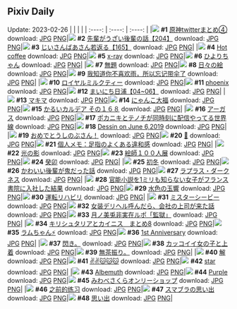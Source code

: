 ## Pixiv Daily
Update: 2023-02-26
|      |      |      |
| :----: | :----: | :----: |
|![](https://pixiv.microyu.workers.dev/c/240x480/img-master/img/2023/02/24/00/02/49/105652699_p0_master1200.jpg) **#1** [原神twitterまとめ④](https://www.pixiv.net/artworks/105652699) download: [JPG](https://pixiv.microyu.workers.dev/img-original/img/2023/02/24/00/02/49/105652699_p0.jpg) [PNG](https://pixiv.microyu.workers.dev/img-original/img/2023/02/24/00/02/49/105652699_p0.png)|![](https://pixiv.microyu.workers.dev/c/240x480/img-master/img/2023/02/24/19/00/35/105671024_p0_master1200.jpg) **#2** [先輩がうざい後輩の話【204】](https://www.pixiv.net/artworks/105671024) download: [JPG](https://pixiv.microyu.workers.dev/img-original/img/2023/02/24/19/00/35/105671024_p0.jpg) [PNG](https://pixiv.microyu.workers.dev/img-original/img/2023/02/24/19/00/35/105671024_p0.png)|![](https://pixiv.microyu.workers.dev/c/240x480/img-master/img/2023/02/25/10/50/09/105690949_p0_master1200.jpg) **#3** [じいさんばあさん若返る【165】](https://www.pixiv.net/artworks/105690949) download: [JPG](https://pixiv.microyu.workers.dev/img-original/img/2023/02/25/10/50/09/105690949_p0.jpg) [PNG](https://pixiv.microyu.workers.dev/img-original/img/2023/02/25/10/50/09/105690949_p0.png)|
|![](https://pixiv.microyu.workers.dev/c/240x480/img-master/img/2023/02/24/00/00/30/105652418_p0_master1200.jpg) **#4** [Hot coffee](https://www.pixiv.net/artworks/105652418) download: [JPG](https://pixiv.microyu.workers.dev/img-original/img/2023/02/24/00/00/30/105652418_p0.jpg) [PNG](https://pixiv.microyu.workers.dev/img-original/img/2023/02/24/00/00/30/105652418_p0.png)|![](https://pixiv.microyu.workers.dev/c/240x480/img-master/img/2023/02/25/00/11/07/105681128_p0_master1200.jpg) **#5** [x-ray](https://www.pixiv.net/artworks/105681128) download: [JPG](https://pixiv.microyu.workers.dev/img-original/img/2023/02/25/00/11/07/105681128_p0.jpg) [PNG](https://pixiv.microyu.workers.dev/img-original/img/2023/02/25/00/11/07/105681128_p0.png)|![](https://pixiv.microyu.workers.dev/c/240x480/img-master/img/2023/02/25/00/36/12/105681985_p0_master1200.jpg) **#6** [ひよりちゃん](https://www.pixiv.net/artworks/105681985) download: [JPG](https://pixiv.microyu.workers.dev/img-original/img/2023/02/25/00/36/12/105681985_p0.jpg) [PNG](https://pixiv.microyu.workers.dev/img-original/img/2023/02/25/00/36/12/105681985_p0.png)|
|![](https://pixiv.microyu.workers.dev/c/240x480/img-master/img/2023/02/24/16/14/17/105667363_p0_master1200.jpg) **#7** [無題](https://www.pixiv.net/artworks/105667363) download: [JPG](https://pixiv.microyu.workers.dev/img-original/img/2023/02/24/16/14/17/105667363_p0.jpg) [PNG](https://pixiv.microyu.workers.dev/img-original/img/2023/02/24/16/14/17/105667363_p0.png)|![](https://pixiv.microyu.workers.dev/c/240x480/img-master/img/2023/02/24/07/30/03/105660072_p0_master1200.jpg) **#8** [日々の絵](https://www.pixiv.net/artworks/105660072) download: [JPG](https://pixiv.microyu.workers.dev/img-original/img/2023/02/24/07/30/03/105660072_p0.jpg) [PNG](https://pixiv.microyu.workers.dev/img-original/img/2023/02/24/07/30/03/105660072_p0.png)|![](https://pixiv.microyu.workers.dev/c/240x480/img-master/img/2023/02/24/13/34/33/105664866_p0_master1200.jpg) **#9** [我知道你不喜欢雨，所以忘记带伞了](https://www.pixiv.net/artworks/105664866) download: [JPG](https://pixiv.microyu.workers.dev/img-original/img/2023/02/24/13/34/33/105664866_p0.jpg) [PNG](https://pixiv.microyu.workers.dev/img-original/img/2023/02/24/13/34/33/105664866_p0.png)|
|![](https://pixiv.microyu.workers.dev/c/240x480/img-master/img/2023/02/24/20/30/02/105673483_p0_master1200.jpg) **#10** [ロイヤルミルクティー](https://www.pixiv.net/artworks/105673483) download: [JPG](https://pixiv.microyu.workers.dev/img-original/img/2023/02/24/20/30/02/105673483_p0.jpg) [PNG](https://pixiv.microyu.workers.dev/img-original/img/2023/02/24/20/30/02/105673483_p0.png)|![](https://pixiv.microyu.workers.dev/c/240x480/img-master/img/2023/02/24/20/41/30/105673796_p0_master1200.jpg) **#11** [phoenix](https://www.pixiv.net/artworks/105673796) download: [JPG](https://pixiv.microyu.workers.dev/img-original/img/2023/02/24/20/41/30/105673796_p0.jpg) [PNG](https://pixiv.microyu.workers.dev/img-original/img/2023/02/24/20/41/30/105673796_p0.png)|![](https://pixiv.microyu.workers.dev/c/240x480/img-master/img/2023/02/24/17/29/21/105668782_p0_master1200.jpg) **#12** [まいにち日浦【04~06】](https://www.pixiv.net/artworks/105668782) download: [JPG](https://pixiv.microyu.workers.dev/img-original/img/2023/02/24/17/29/21/105668782_p0.jpg) [PNG](https://pixiv.microyu.workers.dev/img-original/img/2023/02/24/17/29/21/105668782_p0.png)|
|![](https://pixiv.microyu.workers.dev/c/240x480/img-master/img/2023/02/24/00/00/15/105652377_p0_master1200.jpg) **#13** [マキマ](https://www.pixiv.net/artworks/105652377) download: [JPG](https://pixiv.microyu.workers.dev/img-original/img/2023/02/24/00/00/15/105652377_p0.jpg) [PNG](https://pixiv.microyu.workers.dev/img-original/img/2023/02/24/00/00/15/105652377_p0.png)|![](https://pixiv.microyu.workers.dev/c/240x480/img-master/img/2023/02/25/20/30/03/105704148_p0_master1200.jpg) **#14** [にゃんこ大福](https://www.pixiv.net/artworks/105704148) download: [JPG](https://pixiv.microyu.workers.dev/img-original/img/2023/02/25/20/30/03/105704148_p0.jpg) [PNG](https://pixiv.microyu.workers.dev/img-original/img/2023/02/25/20/30/03/105704148_p0.png)|![](https://pixiv.microyu.workers.dev/c/240x480/img-master/img/2023/02/25/00/00/51/105680515_p0_master1200.jpg) **#15** [かるいカルデア その１６８](https://www.pixiv.net/artworks/105680515) download: [JPG](https://pixiv.microyu.workers.dev/img-original/img/2023/02/25/00/00/51/105680515_p0.jpg) [PNG](https://pixiv.microyu.workers.dev/img-original/img/2023/02/25/00/00/51/105680515_p0.png)|
|![](https://pixiv.microyu.workers.dev/c/240x480/img-master/img/2023/02/24/18/30/48/105670260_p0_master1200.jpg) **#16** [アーガス](https://www.pixiv.net/artworks/105670260) download: [JPG](https://pixiv.microyu.workers.dev/img-original/img/2023/02/24/18/30/48/105670260_p0.jpg) [PNG](https://pixiv.microyu.workers.dev/img-original/img/2023/02/24/18/30/48/105670260_p0.png)|![](https://pixiv.microyu.workers.dev/c/240x480/img-master/img/2023/02/24/00/00/36/105652435_p0_master1200.jpg) **#17** [ポカニキとテノチが同時刻に配信やってる世界線](https://www.pixiv.net/artworks/105652435) download: [JPG](https://pixiv.microyu.workers.dev/img-original/img/2023/02/24/00/00/36/105652435_p0.jpg) [PNG](https://pixiv.microyu.workers.dev/img-original/img/2023/02/24/00/00/36/105652435_p0.png)|![](https://pixiv.microyu.workers.dev/c/240x480/img-master/img/2023/02/24/21/33/22/105675413_p0_master1200.jpg) **#18** [Dessin on June 6,2019](https://www.pixiv.net/artworks/105675413) download: [JPG](https://pixiv.microyu.workers.dev/img-original/img/2023/02/24/21/33/22/105675413_p0.jpg) [PNG](https://pixiv.microyu.workers.dev/img-original/img/2023/02/24/21/33/22/105675413_p0.png)|
|![](https://pixiv.microyu.workers.dev/c/240x480/img-master/img/2023/02/25/17/48/09/105652375_p0_master1200.jpg) **#19** [おめでとうしのぶさん！](https://www.pixiv.net/artworks/105652375) download: [JPG](https://pixiv.microyu.workers.dev/img-original/img/2023/02/25/17/48/09/105652375_p0.jpg) [PNG](https://pixiv.microyu.workers.dev/img-original/img/2023/02/25/17/48/09/105652375_p0.png)|![](https://pixiv.microyu.workers.dev/c/240x480/img-master/img/2023/02/24/00/00/46/105652473_p0_master1200.jpg) **#20** [🤗](https://www.pixiv.net/artworks/105652473) download: [JPG](https://pixiv.microyu.workers.dev/img-original/img/2023/02/24/00/00/46/105652473_p0.jpg) [PNG](https://pixiv.microyu.workers.dev/img-original/img/2023/02/24/00/00/46/105652473_p0.png)|![](https://pixiv.microyu.workers.dev/c/240x480/img-master/img/2023/02/25/07/00/03/105687716_p0_master1200.jpg) **#21** [個人メモ：足指のよくある違和感](https://www.pixiv.net/artworks/105687716) download: [JPG](https://pixiv.microyu.workers.dev/img-original/img/2023/02/25/07/00/03/105687716_p0.jpg) [PNG](https://pixiv.microyu.workers.dev/img-original/img/2023/02/25/07/00/03/105687716_p0.png)|
|![](https://pixiv.microyu.workers.dev/c/240x480/img-master/img/2023/02/24/09/46/04/105661628_p0_master1200.jpg) **#22** [光の影](https://www.pixiv.net/artworks/105661628) download: [JPG](https://pixiv.microyu.workers.dev/img-original/img/2023/02/24/09/46/04/105661628_p0.jpg) [PNG](https://pixiv.microyu.workers.dev/img-original/img/2023/02/24/09/46/04/105661628_p0.png)|![](https://pixiv.microyu.workers.dev/c/240x480/img-master/img/2023/02/25/00/00/43/105680491_p0_master1200.jpg) **#23** [絵師１００人展](https://www.pixiv.net/artworks/105680491) download: [JPG](https://pixiv.microyu.workers.dev/img-original/img/2023/02/25/00/00/43/105680491_p0.jpg) [PNG](https://pixiv.microyu.workers.dev/img-original/img/2023/02/25/00/00/43/105680491_p0.png)|![](https://pixiv.microyu.workers.dev/c/240x480/img-master/img/2023/02/25/05/04/16/105686601_p0_master1200.jpg) **#24** [癸卯](https://www.pixiv.net/artworks/105686601) download: [JPG](https://pixiv.microyu.workers.dev/img-original/img/2023/02/25/05/04/16/105686601_p0.jpg) [PNG](https://pixiv.microyu.workers.dev/img-original/img/2023/02/25/05/04/16/105686601_p0.png)|
|![](https://pixiv.microyu.workers.dev/c/240x480/img-master/img/2023/02/24/12/28/18/105663968_p0_master1200.jpg) **#25** [初冬](https://www.pixiv.net/artworks/105663968) download: [JPG](https://pixiv.microyu.workers.dev/img-original/img/2023/02/24/12/28/18/105663968_p0.jpg) [PNG](https://pixiv.microyu.workers.dev/img-original/img/2023/02/24/12/28/18/105663968_p0.png)|![](https://pixiv.microyu.workers.dev/c/240x480/img-master/img/2023/02/25/19/00/57/105701553_p0_master1200.jpg) **#26** [かわいい後輩が鬼だった話](https://www.pixiv.net/artworks/105701553) download: [JPG](https://pixiv.microyu.workers.dev/img-original/img/2023/02/25/19/00/57/105701553_p0.jpg) [PNG](https://pixiv.microyu.workers.dev/img-original/img/2023/02/25/19/00/57/105701553_p0.png)|![](https://pixiv.microyu.workers.dev/c/240x480/img-master/img/2023/02/24/00/00/57/105652505_p0_master1200.jpg) **#27** [ラプラス・ダークネス](https://www.pixiv.net/artworks/105652505) download: [JPG](https://pixiv.microyu.workers.dev/img-original/img/2023/02/24/00/00/57/105652505_p0.jpg) [PNG](https://pixiv.microyu.workers.dev/img-original/img/2023/02/24/00/00/57/105652505_p0.png)|
|![](https://pixiv.microyu.workers.dev/c/240x480/img-master/img/2023/02/24/18/00/59/105669560_p0_master1200.jpg) **#28** [官能小説を1ミリも知らない女子がフランス書院に入社した結果](https://www.pixiv.net/artworks/105669560) download: [JPG](https://pixiv.microyu.workers.dev/img-original/img/2023/02/24/18/00/59/105669560_p0.jpg) [PNG](https://pixiv.microyu.workers.dev/img-original/img/2023/02/24/18/00/59/105669560_p0.png)|![](https://pixiv.microyu.workers.dev/c/240x480/img-master/img/2023/02/24/07/19/53/105659971_p0_master1200.jpg) **#29** [水色の玉響](https://www.pixiv.net/artworks/105659971) download: [JPG](https://pixiv.microyu.workers.dev/img-original/img/2023/02/24/07/19/53/105659971_p0.jpg) [PNG](https://pixiv.microyu.workers.dev/img-original/img/2023/02/24/07/19/53/105659971_p0.png)|![](https://pixiv.microyu.workers.dev/c/240x480/img-master/img/2023/02/24/17/25/48/105668702_p0_master1200.jpg) **#30** [運転リハビリ](https://www.pixiv.net/artworks/105668702) download: [JPG](https://pixiv.microyu.workers.dev/img-original/img/2023/02/24/17/25/48/105668702_p0.jpg) [PNG](https://pixiv.microyu.workers.dev/img-original/img/2023/02/24/17/25/48/105668702_p0.png)|
|![](https://pixiv.microyu.workers.dev/c/240x480/img-master/img/2023/02/24/11/30/02/105663054_p0_master1200.jpg) **#31** [ミスターシービー](https://www.pixiv.net/artworks/105663054) download: [JPG](https://pixiv.microyu.workers.dev/img-original/img/2023/02/24/11/30/02/105663054_p0.jpg) [PNG](https://pixiv.microyu.workers.dev/img-original/img/2023/02/24/11/30/02/105663054_p0.png)|![](https://pixiv.microyu.workers.dev/c/240x480/img-master/img/2023/02/24/18/02/10/105669591_p0_master1200.jpg) **#32** [女装デリヘル呼んだら、会社の上司が来た話](https://www.pixiv.net/artworks/105669591) download: [JPG](https://pixiv.microyu.workers.dev/img-original/img/2023/02/24/18/02/10/105669591_p0.jpg) [PNG](https://pixiv.microyu.workers.dev/img-original/img/2023/02/24/18/02/10/105669591_p0.png)|![](https://pixiv.microyu.workers.dev/c/240x480/img-master/img/2023/02/24/20/18/18/105673196_p0_master1200.jpg) **#33** [月ノ美兎非実在ルポ「監獄」](https://www.pixiv.net/artworks/105673196) download: [JPG](https://pixiv.microyu.workers.dev/img-original/img/2023/02/24/20/18/18/105673196_p0.jpg) [PNG](https://pixiv.microyu.workers.dev/img-original/img/2023/02/24/20/18/18/105673196_p0.png)|
|![](https://pixiv.microyu.workers.dev/c/240x480/img-master/img/2023/02/25/14/09/36/105694821_p0_master1200.jpg) **#34** [キリシュタリアとカイニス　まとめ8](https://www.pixiv.net/artworks/105694821) download: [JPG](https://pixiv.microyu.workers.dev/img-original/img/2023/02/25/14/09/36/105694821_p0.jpg) [PNG](https://pixiv.microyu.workers.dev/img-original/img/2023/02/25/14/09/36/105694821_p0.png)|![](https://pixiv.microyu.workers.dev/c/240x480/img-master/img/2023/02/24/17/35/06/105668940_p0_master1200.jpg) **#35** [ラムちゃん⚡️](https://www.pixiv.net/artworks/105668940) download: [JPG](https://pixiv.microyu.workers.dev/img-original/img/2023/02/24/17/35/06/105668940_p0.jpg) [PNG](https://pixiv.microyu.workers.dev/img-original/img/2023/02/24/17/35/06/105668940_p0.png)|![](https://pixiv.microyu.workers.dev/c/240x480/img-master/img/2023/02/24/00/00/39/105652447_p0_master1200.jpg) **#36** [1st Anniversary](https://www.pixiv.net/artworks/105652447) download: [JPG](https://pixiv.microyu.workers.dev/img-original/img/2023/02/24/00/00/39/105652447_p0.jpg) [PNG](https://pixiv.microyu.workers.dev/img-original/img/2023/02/24/00/00/39/105652447_p0.png)|
|![](https://pixiv.microyu.workers.dev/c/240x480/img-master/img/2023/02/24/18/27/43/105670176_p0_master1200.jpg) **#37** [閃き。](https://www.pixiv.net/artworks/105670176) download: [JPG](https://pixiv.microyu.workers.dev/img-original/img/2023/02/24/18/27/43/105670176_p0.jpg) [PNG](https://pixiv.microyu.workers.dev/img-original/img/2023/02/24/18/27/43/105670176_p0.png)|![](https://pixiv.microyu.workers.dev/c/240x480/img-master/img/2023/02/25/12/00/42/105692270_p0_master1200.jpg) **#38** [カッコイイ女の子と上着](https://www.pixiv.net/artworks/105692270) download: [JPG](https://pixiv.microyu.workers.dev/img-original/img/2023/02/25/12/00/42/105692270_p0.jpg) [PNG](https://pixiv.microyu.workers.dev/img-original/img/2023/02/25/12/00/42/105692270_p0.png)|![](https://pixiv.microyu.workers.dev/c/240x480/img-master/img/2023/02/25/07/18/36/105687930_p0_master1200.jpg) **#39** [無茶振り。](https://www.pixiv.net/artworks/105687930) download: [JPG](https://pixiv.microyu.workers.dev/img-original/img/2023/02/25/07/18/36/105687930_p0.jpg) [PNG](https://pixiv.microyu.workers.dev/img-original/img/2023/02/25/07/18/36/105687930_p0.png)|
|![](https://pixiv.microyu.workers.dev/c/240x480/img-master/img/2023/02/25/00/00/39/105680479_p0_master1200.jpg) **#40** [解](https://www.pixiv.net/artworks/105680479) download: [JPG](https://pixiv.microyu.workers.dev/img-original/img/2023/02/25/00/00/39/105680479_p0.jpg) [PNG](https://pixiv.microyu.workers.dev/img-original/img/2023/02/25/00/00/39/105680479_p0.png)|![](https://pixiv.microyu.workers.dev/c/240x480/img-master/img/2023/02/24/14/48/46/105665976_p0_master1200.jpg) **#41** [✌✌🐱🐱🐱](https://www.pixiv.net/artworks/105665976) download: [JPG](https://pixiv.microyu.workers.dev/img-original/img/2023/02/24/14/48/46/105665976_p0.jpg) [PNG](https://pixiv.microyu.workers.dev/img-original/img/2023/02/24/14/48/46/105665976_p0.png)|![](https://pixiv.microyu.workers.dev/c/240x480/img-master/img/2023/02/24/00/00/37/105652436_p0_master1200.jpg) **#42** [star](https://www.pixiv.net/artworks/105652436) download: [JPG](https://pixiv.microyu.workers.dev/img-original/img/2023/02/24/00/00/37/105652436_p0.jpg) [PNG](https://pixiv.microyu.workers.dev/img-original/img/2023/02/24/00/00/37/105652436_p0.png)|
|![](https://pixiv.microyu.workers.dev/c/240x480/img-master/img/2023/02/25/17/00/02/105698280_p0_master1200.jpg) **#43** [Albemuth](https://www.pixiv.net/artworks/105698280) download: [JPG](https://pixiv.microyu.workers.dev/img-original/img/2023/02/25/17/00/02/105698280_p0.jpg) [PNG](https://pixiv.microyu.workers.dev/img-original/img/2023/02/25/17/00/02/105698280_p0.png)|![](https://pixiv.microyu.workers.dev/c/240x480/img-master/img/2023/02/24/00/00/20/105652392_p0_master1200.jpg) **#44** [Purple](https://www.pixiv.net/artworks/105652392) download: [JPG](https://pixiv.microyu.workers.dev/img-original/img/2023/02/24/00/00/20/105652392_p0.jpg) [PNG](https://pixiv.microyu.workers.dev/img-original/img/2023/02/24/00/00/20/105652392_p0.png)|![](https://pixiv.microyu.workers.dev/c/240x480/img-master/img/2023/02/25/00/00/15/105680405_p0_master1200.jpg) **#45** [みわべさくらオンリーショップ](https://www.pixiv.net/artworks/105680405) download: [JPG](https://pixiv.microyu.workers.dev/img-original/img/2023/02/25/00/00/15/105680405_p0.jpg) [PNG](https://pixiv.microyu.workers.dev/img-original/img/2023/02/25/00/00/15/105680405_p0.png)|
|![](https://pixiv.microyu.workers.dev/c/240x480/img-master/img/2023/02/24/09/57/14/105661784_p0_master1200.jpg) **#46** [之前的练习](https://www.pixiv.net/artworks/105661784) download: [JPG](https://pixiv.microyu.workers.dev/img-original/img/2023/02/24/09/57/14/105661784_p0.jpg) [PNG](https://pixiv.microyu.workers.dev/img-original/img/2023/02/24/09/57/14/105661784_p0.png)|![](https://pixiv.microyu.workers.dev/c/240x480/img-master/img/2023/02/25/19/19/05/105702037_p0_master1200.jpg) **#47** [スマブラの思い出](https://www.pixiv.net/artworks/105702037) download: [JPG](https://pixiv.microyu.workers.dev/img-original/img/2023/02/25/19/19/05/105702037_p0.jpg) [PNG](https://pixiv.microyu.workers.dev/img-original/img/2023/02/25/19/19/05/105702037_p0.png)|![](https://pixiv.microyu.workers.dev/c/240x480/img-master/img/2023/02/25/23/57/04/105710465_p0_master1200.jpg) **#48** [思い出](https://www.pixiv.net/artworks/105710465) download: [JPG](https://pixiv.microyu.workers.dev/img-original/img/2023/02/25/23/57/04/105710465_p0.jpg) [PNG](https://pixiv.microyu.workers.dev/img-original/img/2023/02/25/23/57/04/105710465_p0.png)|
